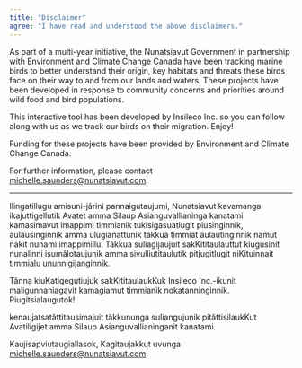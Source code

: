 ```yaml
---
title: "Disclaimer"
agree: "I have read and understood the above disclaimers."
---
```


As part of a multi-year initiative, the Nunatsiavut Government in partnership with Environment and Climate Change Canada have been tracking marine birds to better understand their origin, key habitats and threats these birds face on their way to and from our lands and waters. These projects have been developed in response to community concerns and priorities around wild food and bird populations.

This interactive tool has been developed by Insileco Inc. so you can follow along with us as we track our birds on their migration. Enjoy!

Funding for these projects have been provided by Environment and Climate Change Canada.

For further information, please contact michelle.saunders@nunatsiavut.com.

---

Ilingatillugu amisuni-jârini pannaigutaujumi, Nunatsiavut kavamanga ikajuttigellutik Avatet amma Silaup Asianguvallianinga kanatami kamasimavut imappimi timmianik tukisigasuatlugit piusinginnik, aulausinginnik amma ulugianattunik tâkkua timmiat aulautinginnik namut nakit nunami imappimillu. Tâkkua suliagijaujuit sakKititaulauttut kiugusinit nunalinni isumâlotaujunik amma sivulliutitaulutik pitjugitlugit niKituinnait timmialu ununnigijanginnik.

Tânna kiuKatigegutiujuk sakKititaulaukKuk Insileco Inc.-ikunit maligunnaniagavit kamagiamut timmianik nokatanninginnik. Piugitsialaugutok!

kenaujatsatâttitausimajuit tâkkununga suliangujunik pitâttisilaukKut Avatiligijet amma Silaup Asianguvallianinganit kanatami.

Kaujisapviutaugiallasok, Kagitaujakkut uvunga michelle.saunders@nunatsiavut.com.
